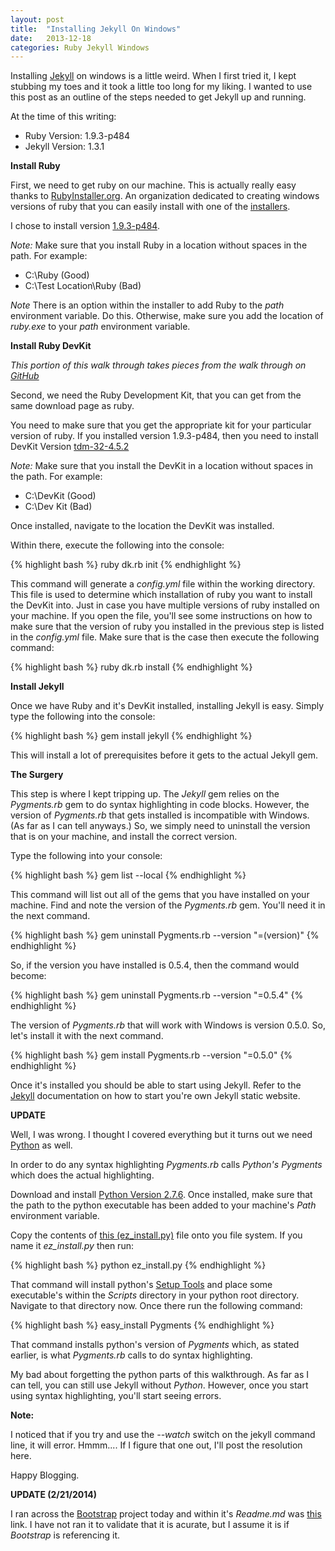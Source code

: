 ```yaml
---
layout: post
title:  "Installing Jekyll On Windows"
date:   2013-12-18
categories: Ruby Jekyll Windows 
---
```


Installing [Jekyll](http://jekyllrb.com/) on windows is a little weird.  When I first tried it, I kept stubbing my toes and it took a little too long for my liking.  I wanted to use this post as an outline of the steps needed to get Jekyll up and running.

At the time of this writing:

- Ruby Version: 1.9.3-p484
- Jekyll Version: 1.3.1

**Install Ruby**

First, we need to get ruby on our machine.  This is actually really easy thanks to [RubyInstaller.org](http://rubyinstaller.org/).  An organization dedicated to creating windows versions of ruby that you can easily install with one of the [installers](http://rubyinstaller.org/downloads/).

I chose to install version [1.9.3-p484](http://dl.bintray.com/oneclick/rubyinstaller/rubyinstaller-1.9.3-p484.exe?direct).

*Note:* Make sure that you install Ruby in a location without spaces in the path.  For example:

- C:\Ruby (Good)
- C:\Test Location\Ruby (Bad)

*Note* There is an option within the installer to add Ruby to the *path* environment variable.  Do this.  Otherwise, make sure you add the location of *ruby.exe* to your *path* environment variable.

**Install Ruby DevKit**

*This portion of this walk through takes pieces from the walk through on [GitHub](https://github.com/oneclick/rubyinstaller/wiki/Development-Kit)*

Second, we need the Ruby Development Kit, that you can get from the same download page as ruby.

You need to make sure that you get the appropriate kit for your particular version of ruby.  If you installed version 1.9.3-p484, then you need to install DevKit Version [tdm-32-4.5.2](https://github.com/downloads/oneclick/rubyinstaller/DevKit-tdm-32-4.5.2-20111229-1559-sfx.exe)

*Note:* Make sure that you install the DevKit in a location without spaces in the path.  For example:

- C:\DevKit (Good)
- C:\Dev Kit (Bad)

Once installed, navigate to the location the DevKit was installed.

Within there, execute the following into the console:

{% highlight bash %}
ruby dk.rb init
{% endhighlight %}

This command will generate a *config.yml* file within the working directory.  This file is used to determine which installation of ruby you want to install the DevKit into.  Just in case you have multiple versions of ruby installed on your machine.  If you open the file, you'll see some instructions on how to make sure that the version of ruby you installed in the previous step is listed in the *config.yml* file.  Make sure that is the case then execute the following command:

{% highlight bash %}
ruby dk.rb install
{% endhighlight %}

**Install Jekyll**

Once we have Ruby and it's DevKit installed, installing Jekyll is easy.  Simply type the following into the console:

{% highlight bash %}
gem install jekyll
{% endhighlight %}

This will install a lot of prerequisites before it gets to the actual Jekyll gem.

**The Surgery**

This step is where I kept tripping up.  The *Jekyll* gem relies on the *Pygments.rb* gem to do syntax highlighting in code blocks.  However, the version of *Pygments.rb* that gets installed is incompatible with Windows.  (As far as I can tell anyways.)  So, we simply need to uninstall the version that is on your machine, and install the correct version.

Type the following into your console:

{% highlight bash %}
gem list --local
{% endhighlight %}

This command will list out all of the gems that you have installed on your machine.  Find and note the version of the *Pygments.rb* gem.  You'll need it in the next command.

{% highlight bash %}
gem uninstall Pygments.rb --version "=(version)"
{% endhighlight %}

So, if the version you have installed is 0.5.4, then the command would become:

{% highlight bash %}
gem uninstall Pygments.rb --version "=0.5.4"
{% endhighlight %}

The version of *Pygments.rb* that will work with Windows is version 0.5.0.  So, let's install it with the next command.

{% highlight bash %}
gem install Pygments.rb --version "=0.5.0"
{% endhighlight %}

Once it's installed you should be able to start using Jekyll.  Refer to the [Jekyll](http://jekyllrb.com/) documentation on how to start you're own Jekyll static website.

**UPDATE**

Well, I was wrong.  I thought I covered everything but it turns out we need [Python](http://www.python.org) as well.

In order to do any syntax highlighting *Pygments.rb* calls *Python's Pygments* which does the actual highlighting.

Download and install [Python Version 2.7.6](http://www.python.org/download/releases/2.7.6/).  Once installed, make sure that the path to the python executable has been added to your machine's *Path* environment variable.

Copy the contents of [this (ez_install.py)](https://bitbucket.org/pypa/setuptools/raw/bootstrap/ez_setup.py) file onto you file system. If you name it *ez_install.py* then run:

{% highlight bash %}
python ez_install.py
{% endhighlight %}

That command will install python's [Setup Tools](https://pypi.python.org/pypi/setuptools) and place some executable's within the *Scripts* directory in your python root directory.  Navigate to that directory now.  Once there run the following command:

{% highlight bash %}
easy_install Pygments
{% endhighlight %}

That command installs python's version of *Pygments* which, as stated earlier, is what *Pygments.rb* calls to do syntax highlighting.

My bad about forgetting the python parts of this walkthrough.  As far as I can tell, you can still use Jekyll without *Python*.  However, once you start using syntax highlighting, you'll start seeing errors.

**Note:**

I noticed that if you try and use the *--watch* switch on the jekyll command line, it will error.  Hmmm.... If I figure that one out, I'll post the resolution here.

Happy Blogging.

**UPDATE (2/21/2014)**

I ran across the [Bootstrap](https://github.com/twbs/bootstrap) project today and within it's *Readme.md* was [this](https://github.com/juthilo/run-jekyll-on-windows/) link.  I have not ran it to validate that it is acurate, but I assume it is if *Bootstrap* is referencing it.

